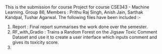 This is the submission for course Project for course CSE343 - Machine Learning.
Group 86, Members : Prithu Raj Singh, Anish Jain, Sarthak Kandpal, Tushar Agarwal.
The following files have been included :- 
1. Report : Final report summarises the work done over the semester.
2. RF_with_Gradio : Trains a Random Forest on the Jigsaw Toxic Comment Dataset and use it to create a user interface which inputs comment and gives its toxicity score.
3. 
